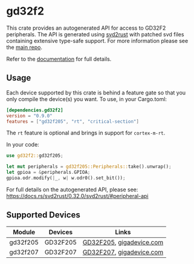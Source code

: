 # gd32f2
This crate provides an autogenerated API for access to GD32F2 peripherals.
The API is generated using [svd2rust] with patched svd files containing
extensive type-safe support. For more information please see the [main repo].

Refer to the [documentation] for full details.

[svd2rust]: https://github.com/japaric/svd2rust
[main repo]: https://github.com/gd32-rust/gd32-rs
[documentation]: https://docs.rs/gd32f2/latest/gd32f2/

## Usage
Each device supported by this crate is behind a feature gate so that you only
compile the device(s) you want. To use, in your Cargo.toml:

```toml
[dependencies.gd32f2]
version = "0.9.0"
features = ["gd32f205", "rt", "critical-section"]
```

The `rt` feature is optional and brings in support for `cortex-m-rt`.

In your code:

```rust
use gd32f2::gd32f205;

let mut peripherals = gd32f205::Peripherals::take().unwrap();
let gpioa = &peripherals.GPIOA;
gpioa.odr.modify(|_, w| w.odr0().set_bit());
```

For full details on the autogenerated API, please see:
https://docs.rs/svd2rust/0.32.0/svd2rust/#peripheral-api

## Supported Devices

| Module | Devices | Links |
|:------:|:-------:|:-----:|
| gd32f205 | GD32F205 | [GD32F205](https://www.gigadevice.com/datasheet/gd32f205xxxx-datasheet/), [gigadevice.com](https://www.gigadevice.com/products/microcontrollers/gd32/arm-cortex-m3/performance-line/gd32f205-series/) |
| gd32f207 | GD32F207 | [GD32F207](https://www.gigadevice.com/datasheet/gd32f207xxxx-datasheet/), [gigadevice.com](https://www.gigadevice.com/products/microcontrollers/gd32/arm-cortex-m3/performance-line/gd32f207-series/) |
